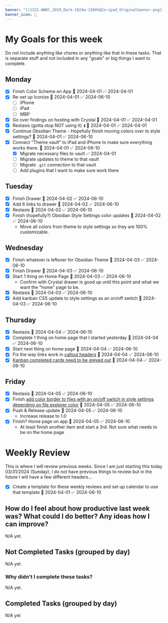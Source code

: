 ```yaml
---
banner: "[[1222.WWDC_2019_Dark-1024w-1366h@2x~ipad_Originalbanner.png]]"
banner_icon: 🥇
---
```

# My Goals for this week
Do not include anything like chores or anything like that in these tasks. That is separate stuff and not included in any "goals" or big things I want to complete.
## Monday
- [x] Finish Color Scheme on App 📅 2024-04-01 ✅ 2024-04-01
- [x] Re-set up Iconize 📅 2024-04-01 ✅ 2024-06-10
	- [ ] iPhone
	- [ ] iPad
	- [ ] MBP
- [x] Go over findings on hosting with Crystal 📅 2024-04-01 ✅ 2024-04-01
- [x] Restasis (gotta stop NOT using it) ⏫ 📅 2024-04-01 ✅ 2024-04-01
- [x] Continue Obsidian Theme - Hopefully finish moving colors over to style settings? 📅 2024-04-01 ✅ 2024-06-10
- [x] Connect "Theme vault" to iPad and iPhone to make sure everything works there. 📅 2024-04-01 ✅ 2024-06-10
	- [x] Migrate necessary files to vault ✅ 2024-04-01
	- [ ] Migrate updates to theme to that vault
	- [ ] Migrate `.git` connection to that vault
	- [ ] Add plugins that I want to make sure work there
## Tuesday
- [x] Finish Drawer 📅 2024-04-02 ✅ 2024-06-10
- [x] Add 6 links to drawer 📅 2024-04-02 ✅ 2024-06-10
- [x] Restasis 📅 2024-04-02 ✅ 2024-06-10
- [x] Finish (hopefully?) Obsidian Style Settings color updates 📅 2024-04-02 ✅ 2024-06-10
	- Move all colors from theme to style settings so they are 100% customizable.

## Wednesday
- [x] Finish whatever is leftover for Obsidian Theme 📅 2024-04-03 ✅ 2024-06-10
- [x] Finish Drawer 📅 2024-04-03 ✅ 2024-06-10
- [x] Start 1 thing on Home Page 📅 2024-04-03 ✅ 2024-06-10
	- Confirm with Crystal drawer is good up until this point and what we want the "home" page to be.
- [x] Restasis 📅 2024-04-03 ✅ 2024-06-10
- [x] Add kanban CSS update to style settings as an on/off switch 📅 2024-04-03 ✅ 2024-06-10

## Thursday
- [x] Restasis 📅 2024-04-04 ✅ 2024-06-10
- [x] Complete 1 thing on home page that I started yesterday 📅 2024-04-04 ✅ 2024-06-10
- [x] Start next thing on home page 📅 2024-04-04 ✅ 2024-06-10
- [x] Fix the way links work in [callout headers](https://github.com/DudeThatsErin/Moonstone/issues/1) 📅 2024-04-04 ✅ 2024-06-10
- [x] [Kanban completed cards need to be greyed out](https://github.com/DudeThatsErin/Moonstone/issues/4) 📅 2024-04-04 ✅ 2024-06-10
## Friday
- [x] Restasis 📅 2024-04-05 ✅ 2024-06-10
- [x] Finish [add color border to files with an on/off switch in style settings depending on file explorer color](https://github.com/DudeThatsErin/Moonstone/issues/2) 📅 2024-04-05 ✅ 2024-06-10
- [x] Push & Release update 📅 2024-04-05 ✅ 2024-06-10
	- Increase release to 1.0
- [x] Finish? Home page on app 📅 2024-04-05 ✅ 2024-06-10
	- At least finish another item and start a 3rd. Not sure what needs to be on the home page

# Weekly Review
This is where I will review previous weeks. Since I am just starting this today 03/31/2024 (Sunday), I do not have previous things to review but in the future I will have a few different headers...
- [x] Create a template for these weekly reviews and set up calendar to use that template 📅 2024-04-01 ✅ 2024-06-10
## How do I feel about how productive last week was? What could I do better? Any ideas how I can improve?
N/A yet.
## Not Completed Tasks (grouped by day)
N/A yet.
### Why didn't I complete these tasks?
N/A yet.
## Completed Tasks (grouped by day)
N/A yet
